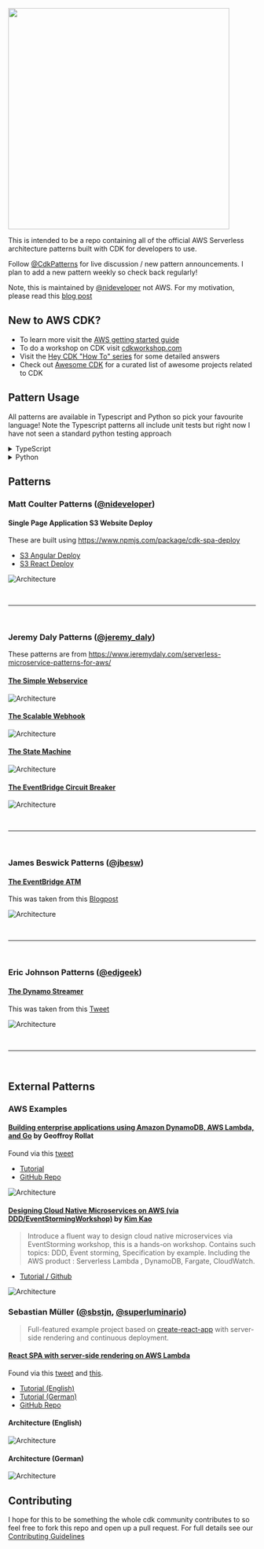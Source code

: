 <img src="img/cdkpatterns_logo.png" width="450" />

This is intended to be a repo containing all of the official AWS Serverless architecture patterns built with CDK for developers to use.

Follow [@CdkPatterns](https://twitter.com/cdkpatterns) for live discussion / new pattern announcements. I plan to add a new pattern weekly so check back regularly!

Note, this is maintained by [@nideveloper](https://twitter.com/nideveloper) not AWS. For my motivation, please read this [blog post](https://www.mattcoulter.com/blog/post/2)

## New to AWS CDK?

* To learn more visit the [AWS getting started guide](https://docs.aws.amazon.com/cdk/latest/guide/getting_started.html)
* To do a workshop on CDK visit [cdkworkshop.com](https://cdkworkshop.com)
* Visit the [Hey CDK &quot;How To&quot; series](https://garbe.io/blog/2019/09/11/hey-cdk-how-to-migrate/) for some detailed answers
* Check out [Awesome CDK](https://github.com/eladb/awesome-cdk) for a curated list of awesome projects related to CDK

## Pattern Usage
All patterns are available in Typescript and Python so pick your favourite language! Note the Typescript patterns all include unit tests but right now I have not seen a standard python testing approach

<details>
  <summary>TypeScript</summary>
  <br />
  All Patterns (unless otherwise stated in their readme) should support the same commands so you can just run:
  <br /><br />
  
  * `git clone https://github.com/cdk-patterns/serverless.git`
  * `cd {pattern-name}/typescript`
  * `npm i` - install the dependencies
  * `npm run build` - build the project
  * `npm run test` - run the unit tests
  * `npm run deploy` - deploy the pattern into your AWS account&#42;
  <br />
  
  &#42; Note this requires you to be using cloud9 or have ran aws configure to setup your local credentials
</details>
<details>
  <summary>Python</summary>
  <br />
  The CDK CLI is still installed via npm so make sure you have the latest version of node installed or the npx commands will fail. Then you can just run:
  <br /><br />
  
  * `git clone https://github.com/cdk-patterns/serverless.git`
  * `cd {pattern-name}/python`
  * `python -m venv .env` - Create a virtual env
  * `source .env/bin/activate` - Activate the virtual env
  * `pip install -r requirements.txt` - Install the dependencies
  * `npx cdk synth` - generate a cft from the stack to validate your setup
  * `npx cdk deploy` - deploy the pattern into your AWS account&#42;
  <br />
  
  &#42; Note this requires you to be using cloud9 or have ran aws configure to setup your local credentials
</details>

## Patterns
### Matt Coulter Patterns ([@nideveloper](https://twitter.com/nideveloper))

#### Single Page Application S3 Website Deploy
These are built using https://www.npmjs.com/package/cdk-spa-deploy

* [S3 Angular Deploy ](/s3-angular-website/README.md)
* [S3 React Deploy ](/s3-react-website/README.md)

![Architecture](https://raw.githubusercontent.com/cdk-patterns/serverless/master/s3-angular-website/img/architecture.PNG)

<br /><hr /><br />

### Jeremy Daly Patterns ([@jeremy_daly](https://twitter.com/jeremy_daly))
These patterns are from https://www.jeremydaly.com/serverless-microservice-patterns-for-aws/

#### [The Simple Webservice](/the-simple-webservice/README.md)
![Architecture](https://raw.githubusercontent.com/cdk-patterns/serverless/master/the-simple-webservice/img/architecture.png)

#### [The Scalable Webhook](/the-scalable-webhook/README.md)
![Architecture](https://raw.githubusercontent.com/cdk-patterns/serverless/master/the-scalable-webhook/img/architecture.png)

#### [The State Machine](/the-state-machine/README.md)
![Architecture](the-state-machine/img/the-state-machine-arch-centered.png)

#### [The EventBridge Circuit Breaker](/the-eventbridge-circuit-breaker/README.md)
![Architecture](the-eventbridge-circuit-breaker/img/arch.png)

<br /><hr /><br />

### James Beswick Patterns ([@jbesw](https://twitter.com/jbesw))

#### [The EventBridge ATM](/the-eventbridge-atm/README.md)
This was taken from this [Blogpost](https://aws.amazon.com/blogs/compute/integrating-amazon-eventbridge-into-your-serverless-applications/)

![Architecture](the-eventbridge-atm/img/amazon-eventbridge-custom-application-2.png)

<br /><hr /><br />

### Eric Johnson Patterns ([@edjgeek](https://twitter.com/edjgeek))

#### [The Dynamo Streamer](/the-dynamo-streamer/README.md)
This was taken from this [Tweet](https://twitter.com/edjgeek/status/1220227872511496192?s=20)

![Architecture](https://raw.githubusercontent.com/cdk-patterns/serverless/master/the-dynamo-streamer/img/arch.jpg)

<br /><hr /><br />

## External Patterns

### AWS Examples

#### [Building enterprise applications using Amazon DynamoDB, AWS Lambda, and Go](https://github.com/aws-samples/aws-dynamodb-enterprise-application/blob/master/README.md) by Geoffroy Rollat


Found via this [tweet](https://twitter.com/danilop/status/1222856997751656449)
* [Tutorial](https://aws.amazon.com/blogs/database/building-enterprise-applications-using-amazon-dynamodb-aws-lambda-and-golang/)
* [GitHub Repo](https://github.com/aws-samples/aws-dynamodb-enterprise-application)

![Architecture](https://raw.githubusercontent.com/cdk-patterns/serverless/master/img/building-enterprise-architecture.jpg)

#### [Designing Cloud Native Microservices on AWS (via DDD/EventStormingWorkshop)](https://github.com/aws-samples/designing-cloud-native-microservices-on-aws) by [Kim Kao](https://twitter.com/YiKaiKao)
> Introduce a fluent way to design cloud native microservices via EventStorming workshop, this is a hands-on workshop. Contains such topics: DDD, Event storming, Specification by example. Including the AWS product : Serverless Lambda , DynamoDB, Fargate, CloudWatch.

* [Tutorial / Github](https://github.com/aws-samples/designing-cloud-native-microservices-on-aws)

![Architecture](/img/Coffeeshop-architecture.png)

### Sebastian Müller ([@sbstjn](https://twitter.com/sbstjn), [@superluminario](https://twitter.com/superluminario))

> Full-featured example project based on [create-react-app](https://create-react-app.dev/) with server-side rendering and continuous deployment.

#### [React SPA with server-side rendering on AWS Lambda](https://github.com/sbstjn/cra-serverless/blob/master/README.md)

Found via this [tweet](https://twitter.com/sbstjn/status/1225811582061621250?s=20) and [this](https://twitter.com/superluminario/status/1225779586161684480).

* [Tutorial (English)](https://sbstjn.com/serverless-create-react-app-server-side-rendering-ssr-lamda.html)
* [Tutorial (German)](https://superluminar.io/2020/02/07/react-spa-und-server-side-rendering-ssr-mit-aws-lambda-cloudfront-und-dem-cdk/)
* [GitHub Repo](https://github.com/sbstjn/cra-serverless/blob/master/README.md)

#### Architecture (English)

![Architecture](/img/serverless-ssr-react-lambda-en.png)

#### Architecture (German)

![Architecture](/img/serverless-ssr-react-lambda-de.png)

## Contributing
I hope for this to be something the whole cdk community contributes to so feel free to fork this repo and open up a pull request. For full details see our [Contributing Guidelines](CONTRIBUTING.md)
